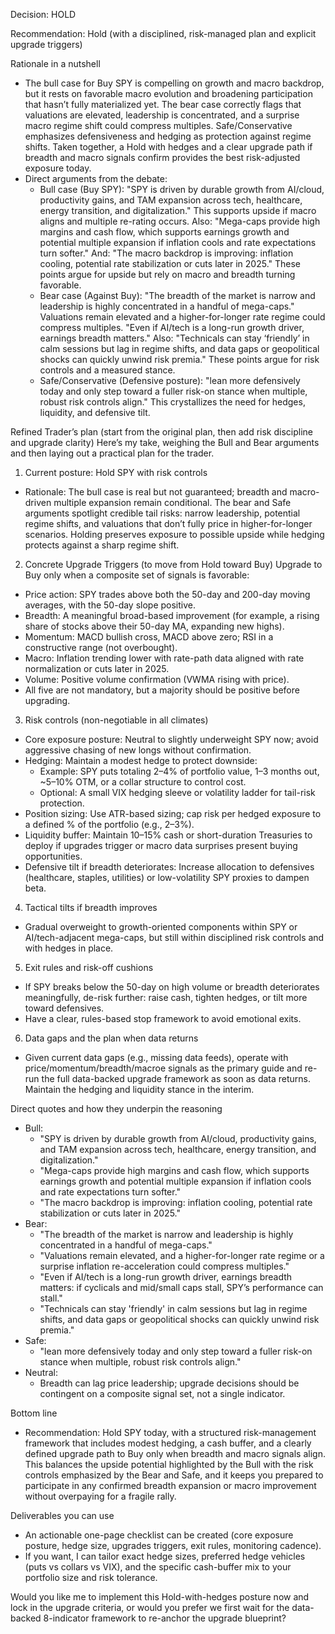Decision: HOLD

Recommendation: Hold (with a disciplined, risk-managed plan and explicit upgrade triggers)

Rationale in a nutshell
- The bull case for Buy SPY is compelling on growth and macro backdrop, but it rests on favorable macro evolution and broadening participation that hasn’t fully materialized yet. The bear case correctly flags that valuations are elevated, leadership is concentrated, and a surprise macro regime shift could compress multiples. Safe/Conservative emphasizes defensiveness and hedging as protection against regime shifts. Taken together, a Hold with hedges and a clear upgrade path if breadth and macro signals confirm provides the best risk-adjusted exposure today.
- Direct arguments from the debate:
  - Bull case (Buy SPY): "SPY is driven by durable growth from AI/cloud, productivity gains, and TAM expansion across tech, healthcare, energy transition, and digitalization." This supports upside if macro aligns and multiple re-rating occurs. Also: "Mega-caps provide high margins and cash flow, which supports earnings growth and potential multiple expansion if inflation cools and rate expectations turn softer." And: "The macro backdrop is improving: inflation cooling, potential rate stabilization or cuts later in 2025." These points argue for upside but rely on macro and breadth turning favorable.
  - Bear case (Against Buy): "The breadth of the market is narrow and leadership is highly concentrated in a handful of mega-caps." Valuations remain elevated and a higher-for-longer rate regime could compress multiples. "Even if AI/tech is a long-run growth driver, earnings breadth matters." Also: "Technicals can stay ‘friendly’ in calm sessions but lag in regime shifts, and data gaps or geopolitical shocks can quickly unwind risk premia." These points argue for risk controls and a measured stance.
  - Safe/Conservative (Defensive posture): "lean more defensively today and only step toward a fuller risk-on stance when multiple, robust risk controls align." This crystallizes the need for hedges, liquidity, and defensive tilt.

Refined Trader’s plan (start from the original plan, then add risk discipline and upgrade clarity)
Here’s my take, weighing the Bull and Bear arguments and then laying out a practical plan for the trader.

1) Current posture: Hold SPY with risk controls
- Rationale: The bull case is real but not guaranteed; breadth and macro-driven multiple expansion remain conditional. The bear and Safe arguments spotlight credible tail risks: narrow leadership, potential regime shifts, and valuations that don’t fully price in higher-for-longer scenarios. Holding preserves exposure to possible upside while hedging protects against a sharp regime shift.

2) Concrete Upgrade Triggers (to move from Hold toward Buy)
Upgrade to Buy only when a composite set of signals is favorable:
- Price action: SPY trades above both the 50-day and 200-day moving averages, with the 50-day slope positive.
- Breadth: A meaningful broad-based improvement (for example, a rising share of stocks above their 50-day MA, expanding new highs).
- Momentum: MACD bullish cross, MACD above zero; RSI in a constructive range (not overbought).
- Macro: Inflation trending lower with rate-path data aligned with rate normalization or cuts later in 2025.
- Volume: Positive volume confirmation (VWMA rising with price).
- All five are not mandatory, but a majority should be positive before upgrading.

3) Risk controls (non-negotiable in all climates)
- Core exposure posture: Neutral to slightly underweight SPY now; avoid aggressive chasing of new longs without confirmation.
- Hedging: Maintain a modest hedge to protect downside:
  - Example: SPY puts totaling 2–4% of portfolio value, 1–3 months out, ~5–10% OTM, or a collar structure to control cost.
  - Optional: A small VIX hedging sleeve or volatility ladder for tail-risk protection.
- Position sizing: Use ATR-based sizing; cap risk per hedged exposure to a defined % of the portfolio (e.g., 2–3%).
- Liquidity buffer: Maintain 10–15% cash or short-duration Treasuries to deploy if upgrades trigger or macro data surprises present buying opportunities.
- Defensive tilt if breadth deteriorates: Increase allocation to defensives (healthcare, staples, utilities) or low-volatility SPY proxies to dampen beta.

4) Tactical tilts if breadth improves
- Gradual overweight to growth-oriented components within SPY or AI/tech-adjacent mega-caps, but still within disciplined risk controls and with hedges in place.

5) Exit rules and risk-off cushions
- If SPY breaks below the 50-day on high volume or breadth deteriorates meaningfully, de-risk further: raise cash, tighten hedges, or tilt more toward defensives.
- Have a clear, rules-based stop framework to avoid emotional exits.

6) Data gaps and the plan when data returns
- Given current data gaps (e.g., missing data feeds), operate with price/momentum/breadth/macroe signals as the primary guide and re-run the full data-backed upgrade framework as soon as data returns. Maintain the hedging and liquidity stance in the interim.

Direct quotes and how they underpin the reasoning
- Bull:
  - "SPY is driven by durable growth from AI/cloud, productivity gains, and TAM expansion across tech, healthcare, energy transition, and digitalization."
  - "Mega-caps provide high margins and cash flow, which supports earnings growth and potential multiple expansion if inflation cools and rate expectations turn softer."
  - "The macro backdrop is improving: inflation cooling, potential rate stabilization or cuts later in 2025."
- Bear:
  - "The breadth of the market is narrow and leadership is highly concentrated in a handful of mega-caps."
  - "Valuations remain elevated, and a higher-for-longer rate regime or a surprise inflation re-acceleration could compress multiples."
  - "Even if AI/tech is a long-run growth driver, earnings breadth matters: if cyclicals and mid/small caps stall, SPY’s performance can stall."
  - "Technicals can stay 'friendly' in calm sessions but lag in regime shifts, and data gaps or geopolitical shocks can quickly unwind risk premia."
- Safe:
  - "lean more defensively today and only step toward a fuller risk-on stance when multiple, robust risk controls align."
- Neutral:
  - Breadth can lag price leadership; upgrade decisions should be contingent on a composite signal set, not a single indicator.

Bottom line
- Recommendation: Hold SPY today, with a structured risk-management framework that includes modest hedging, a cash buffer, and a clearly defined upgrade path to Buy only when breadth and macro signals align. This balances the upside potential highlighted by the Bull with the risk controls emphasized by the Bear and Safe, and it keeps you prepared to participate in any confirmed breadth expansion or macro improvement without overpaying for a fragile rally.

Deliverables you can use
- An actionable one-page checklist can be created (core exposure posture, hedge size, upgrades triggers, exit rules, monitoring cadence).
- If you want, I can tailor exact hedge sizes, preferred hedge vehicles (puts vs collars vs VIX), and the specific cash-buffer mix to your portfolio size and risk tolerance.

Would you like me to implement this Hold-with-hedges posture now and lock in the upgrade criteria, or would you prefer we first wait for the data-backed 8-indicator framework to re-anchor the upgrade blueprint?